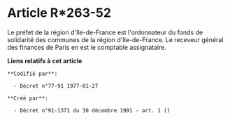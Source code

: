 # Article R*263-52

Le préfet de la région d'Ile-de-France est l'ordonnateur du fonds de solidarité des communes de la région d'Ile-de-France. Le
receveur général des finances de Paris en est le comptable assignataire.

**Liens relatifs à cet article**

	**Codifié par**:

	  - Décret n°77-91 1977-01-27

	**Créé par**:

	  - Décret n°91-1371 du 30 décembre 1991 - art. 1 ()
